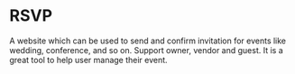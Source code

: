 # RSVP
A website which can be used to send and confirm invitation for events like wedding, conference, and so on. Support owner, vendor and guest. It is a great tool to help user manage their event.
